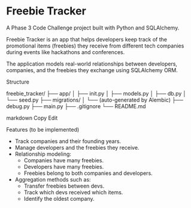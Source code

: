 # Freebie Tracker


A Phase 3 Code Challenge project built with Python and SQLAlchemy.



Freebie Tracker is an app that helps developers keep track of the promotional items (freebies) they receive from different tech companies during events like hackathons and conferences.

The application models real-world relationships between developers, companies, and the freebies they exchange using SQLAlchemy ORM.

 Structure

freebie_tracker/
├── app/
│ ├── init.py
│ ├── models.py
│ ├── db.py
│ └── seed.py
├── migrations/
│ └── (auto-generated by Alembic)
├── debug.py
├── main.py
├── .gitignore
└── README.md

markdown
Copy
Edit

Features (to be implemented)

- Track companies and their founding years.
- Manage developers and the freebies they receive.
- Relationship modeling:
  - Companies have many freebies.
  - Developers have many freebies.
  - Freebies belong to both companies and developers.
- Aggregation methods such as:
  - Transfer freebies between devs.
  - Track which devs received which items.
  - Identify the oldest company.

